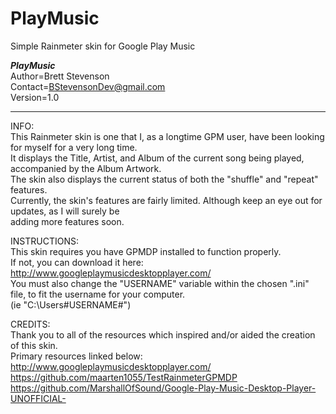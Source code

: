 # PlayMusic
Simple Rainmeter skin for Google Play Music

***PlayMusic***  
  Author=Brett Stevenson  
  Contact=BStevensonDev@gmail.com  
  Version=1.0

*********************************************************************************************************

INFO:  
  This Rainmeter skin is one that I, as a longtime GPM user,  have been looking for myself for a very long time.  
  It displays the Title, Artist, and Album of the current song being played, accompanied by the Album Artwork.  
  The skin also displays the current status of both the "shuffle" and "repeat" features.  
  Currently, the skin's features are fairly limited. Although keep an eye out for updates, as I will surely be   
  adding more features soon.


INSTRUCTIONS:  
  This skin requires you have GPMDP installed to function properly.   
  If not, you can download it here: http://www.googleplaymusicdesktopplayer.com/  
  You must also change the "USERNAME"  variable within the chosen ".ini" file, to fit the username for your computer.   
  (ie "C:\Users\#USERNAME#\") 

CREDITS:  
Thank you to all of the resources which inspired and/or aided the creation of this skin.  
  Primary resources linked below:  
     http://www.googleplaymusicdesktopplayer.com/   
     https://github.com/maarten1055/TestRainmeterGPMDP  
     https://github.com/MarshallOfSound/Google-Play-Music-Desktop-Player-UNOFFICIAL-  
